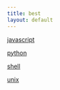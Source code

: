 ```yaml
---
title: best
layout: default
---
```

[javascript](best_javascript_resources.html)

[python](best_python_resources.html)

[shell](best_shell_resources.html)

[unix](best_unix_resources.html)
